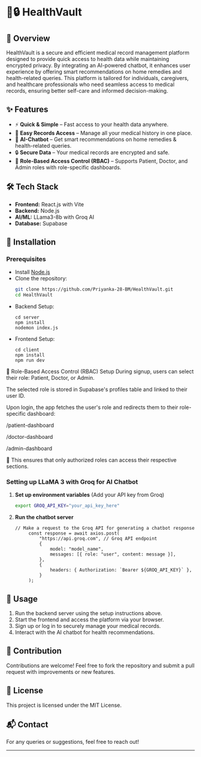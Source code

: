 # 📂🔒 HealthVault  

## 📌 Overview  
HealthVault is a secure and efficient medical record management platform designed to provide quick access to health data while maintaining encrypted privacy. 
By integrating an AI-powered chatbot, it enhances user experience by offering smart recommendations on home remedies and health-related queries. 
This platform is tailored for individuals, caregivers, and healthcare professionals who need seamless access to medical records, ensuring better self-care and informed decision-making. 

## ✨ Features  
- ⚡ **Quick & Simple** – Fast access to your health data anywhere.  
- 📂 **Easy Records Access** – Manage all your medical history in one place.  
- 🤖 **AI-Chatbot** – Get smart recommendations on home remedies & health-related queries.  
- 🔒 **Secure Data** – Your medical records are encrypted and safe.
- 👤 **Role-Based Access Control (RBAC)** – Supports Patient, Doctor, and Admin roles with role-specific dashboards.
  

## 🛠️ Tech Stack  
- **Frontend:** React.js with Vite
- **Backend:** Node.js   
- **AI/ML:** LLama3-8b with Groq AI 
- **Database:** Supabase 

## 🚀 Installation  
### Prerequisites  
- Install [Node.js](https://nodejs.org/) 
- Clone the repository:  
  ```bash
  git clone https://github.com/Priyanka-28-BM/HealthVault.git
  cd HealthVault
  ```
- Backend Setup:
  ```
  cd server
  npm install
  nodemon index.js
  ```
- Frontend Setup:
  ```
  cd client
  npm install
  npm run dev
  ```

🧠 Role-Based Access Control (RBAC) Setup
During signup, users can select their role: Patient, Doctor, or Admin.

The selected role is stored in Supabase's profiles table and linked to their user ID.

Upon login, the app fetches the user's role and redirects them to their role-specific dashboard:

/patient-dashboard

/doctor-dashboard

/admin-dashboard

🎯 This ensures that only authorized roles can access their respective sections.

### Setting up LLaMA 3 with Groq for AI Chatbot

1. **Set up environment variables** (Add your API key from Groq)
   ```bash
   export GROQ_API_KEY="your_api_key_here"
   ```
2. **Run the chatbot server**
   ```
   // Make a request to the Groq API for generating a chatbot response
        const response = await axios.post(
            "https://api.groq.com", // Groq API endpoint
            {
                model: "model_name",
                messages: [{ role: "user", content: message }],
            },
            {
                headers: { Authorization: `Bearer ${GROQ_API_KEY}` },
            }
        );
   ```
  
## 🚀 Usage
1. Run the backend server using the setup instructions above.
2. Start the frontend and access the platform via your browser.
3. Sign up or log in to securely manage your medical records.
4. Interact with the AI chatbot for health recommendations.

## 🤝 Contribution
Contributions are welcome! Feel free to fork the repository and submit a pull request with improvements or new features.

## 📜 License
This project is licensed under the MIT License.

## 📬 Contact
For any queries or suggestions, feel free to reach out!

---
